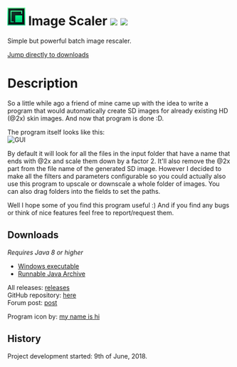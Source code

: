 # <img src="ImageScaler/src/icon.png" width="40"/> Image Scaler [![](https://img.shields.io/github/release/RoanH/ImageScaler.svg)](https://github.com/RoanH/ImageScaler/releases) [![](https://img.shields.io/github/downloads/RoanH/ImageScaler/total.svg)](#downloads)
Simple but powerful batch image rescaler.

[Jump directly to downloads](#downloads)

# Description
So a little while ago a friend of mine came up with the idea to write a program that would automatically create SD images for already existing HD (@2x) skin images.
And now that program is done :D.

The program itself looks like this:    
![GUI](https://i.imgur.com/vZMgkkf.png)

By default it will look for all the files in the input folder that have a name that ends with @2x and scale them down by a factor 2. It'll also remove the @2x part from the file name of the generated SD image. 
However I decided to make all the filters and parameters configurable so you could actually also use this program to upscale or downscale a whole folder of images. You can also drag folders into the fields to set the paths.

Well I hope some of you find this program useful :)
And if you find any bugs or think of nice features feel free to report/request them. 

## Downloads
_Requires Java 8 or higher_
- [Windows executable](https://github.com/RoanH/ImageScaler/releases/download/v2.5/ImageScaler-v2.5.exe)
- [Runnable Java Archive](https://github.com/RoanH/ImageScaler/releases/download/v2.5/ImageScaler-v2.5.jar)

All releases: [releases](https://github.com/RoanH/ImageScaler/releases)    
GitHub repository: [here](https://github.com/RoanH/ImageScaler)    
Forum post: [post](https://osu.ppy.sh/community/forums/topics/762684)

Program icon by: [my name is hi](https://osu.ppy.sh/u/4738743)

## History
Project development started: 9th of June, 2018.
